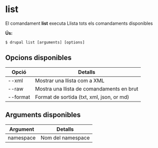 # list
El comandament **list** executa Llista tots els comandaments disponibles

**Ús:**
```
$ drupal list [arguments] [options] 
```

## Opcions disponibles
Opció | Detalls
-------|-------------
--xml | Mostrar una llista com a XML
--raw | Mostra una llista de comandaments en brut
--format | Format de sortida (txt, xml, json, or md)

## Arguments disponibles
Argument | Detalls
---------|-------------
namespace | Nom del namespace
